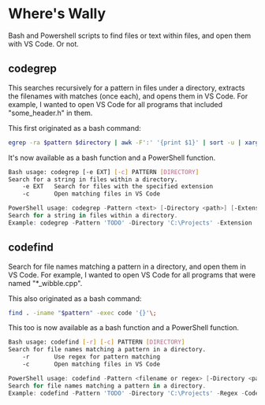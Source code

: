 # Where's Wally
Bash and Powershell scripts to find files or text within files, and open them with VS Code. Or not. 

## codegrep
This searches recursively for a pattern in files under a directory, extracts the filenames with matches (once each), and opens them in VS Code. For example, I wanted to open VS Code for all programs that included "some_header.h" in them.

This first originated as a bash command:
```bash
egrep -ra $pattern $directory | awk -F':' '{print $1}' | sort -u | xargs code
```
It's now available as a bash function and a PowerShell function.
```bash
Bash usage: codegrep [-e EXT] [-c] PATTERN [DIRECTORY]
Search for a string in files within a directory.
    -e EXT   Search for files with the specified extension
    -c       Open matching files in VS Code
```
```PowerShell
PowerShell usage: codegrep -Pattern <text> [-Directory <path>] [-Extension <.ext>] [-Code]
Search for a string in files within a directory.
Example: codegrep -Pattern 'TODO' -Directory 'C:\Projects' -Extension '.txt' -Code
```

## codefind
Search for file names matching a pattern in a directory, and open them in VS Code. For example, I wanted to open VS Code for all programs that were named "*_wibble.cpp".

This also originated as a bash command:
```bash
find . -iname "$pattern" -exec code '{}'\;
```
This too is now available as a bash function and a PowerShell function.
```bash
Bash usage: codefind [-r] [-c] PATTERN [DIRECTORY]
Search for file names matching a pattern in a directory.
    -r       Use regex for pattern matching
    -c       Open matching files in VS Code
```
```PowerShell
PowerShell usage: codefind -Pattern <filename or regex> [-Directory <path>] [-Regex] [-Code]
Search for file names matching a pattern in a directory.
Example: codefind -Pattern 'TODO' -Directory 'C:\Projects' -Regex -Code
```
